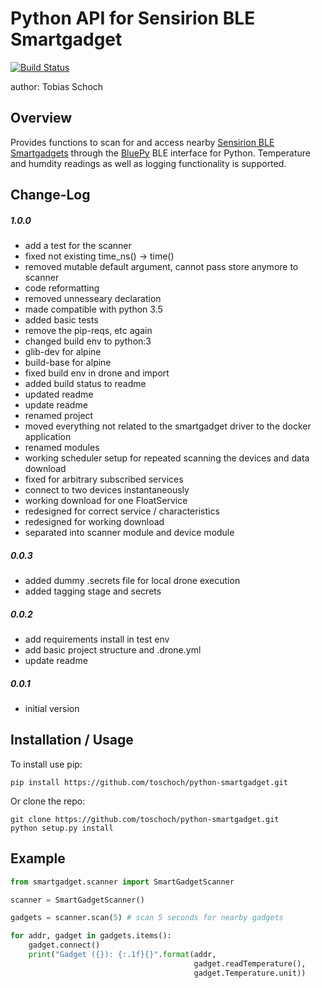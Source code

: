 Python API for Sensirion BLE Smartgadget
========================================
[![Build Status](https://drone.github.dietzi.mywire.org/api/badges/toschoch/python-smartgadget/status.svg)](https://drone.github.dietzi.mywire.org/toschoch/python-smartgadget)

author: Tobias Schoch 

Overview
--------

Provides functions to scan for and access nearby [Sensirion BLE Smartgadgets][1] through the [BluePy][2] BLE interface for Python. Temperature and humdity readings as well as logging functionality is supported.

Change-Log
----------
##### 1.0.0
* add a test for the scanner
* fixed not existing time_ns() -> time()
* removed mutable default argument, cannot pass store anymore to scanner
* code reformatting
* removed unnesseary declaration
* made compatible with python 3.5
* added basic tests
* remove the pip-reqs, etc again
* changed build env to python:3
* glib-dev for alpine
* build-base for alpine
* fixed build env in drone and import
* added build status to readme
* updated readme
* update readme
* renamed project
* moved everything not related to the smartgadget driver to the docker application
* renamed modules
* working scheduler setup for repeated scanning the devices and data download
* fixed for arbitrary subscribed services
* connect to two devices instantaneously
* working download for one FloatService
* redesigned for correct service / characteristics
* redesigned for working download
* separated into scanner module and device module

##### 0.0.3
* added dummy .secrets file for local drone execution
* added tagging stage and secrets

##### 0.0.2
* add requirements install in test env
* add basic project structure and .drone.yml
* update readme

##### 0.0.1
* initial version


Installation / Usage
--------------------

To install use pip:

    pip install https://github.com/toschoch/python-smartgadget.git


Or clone the repo:

    git clone https://github.com/toschoch/python-smartgadget.git
    python setup.py install
    

Example
-------

```python
from smartgadget.scanner import SmartGadgetScanner

scanner = SmartGadgetScanner()

gadgets = scanner.scan(5) # scan 5 seconds for nearby gadgets

for addr, gadget in gadgets.items():
    gadget.connect()
    print("Gadget ({}): {:.1f}{}".format(addr, 
                                         gadget.readTemperature(), 
                                         gadget.Temperature.unit))
 
```


[1]: https://www.sensirion.com/de/umweltsensoren/feuchtesensoren/development-kit/
[2]: https://github.com/IanHarvey/bluepy